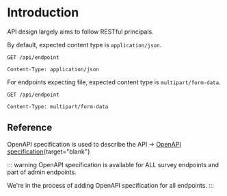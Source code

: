 # Introduction

API design largely aims to follow RESTful principals.

By default, expected content type is `application/json`.

```http
GET /api/endpoint

Content-Type: application/json
```

For endpoints expecting file, expected content type is `multipart/form-data`.

```http
GET /api/endpoint

Content-Type: multipart/form-data
```

## Reference

OpenAPI specification is used to describe the API -> [OpenAPI specification](/open-api.html){target="blank"}

::: warning
OpenAPI specification is available for ALL survey endpoints and part of admin endpoints.

We're in the process of adding OpenAPI specification for all endpoints.
:::
